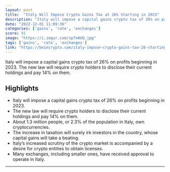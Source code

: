 ```yaml
---
layout: post
title:  "Italy Will Impose Crypto Gains Tax at 26% Starting in 2023"
description: "Italy will impose a capital gains crypto tax of 26% on profits beginning in 2023. The new law will require crypto holders to disclose their current holdings and pay 14% on them."
date: "2022-12-01 11:09:36"
categories: ['gains', 'rate', 'exchanges']
score: 91
image: "https://i.imgur.com/sp7nAUQ.jpg"
tags: ['gains', 'rate', 'exchanges']
link: "https://beincrypto.com/italy-impose-crypto-gains-tax-26-starting-2023/"
---
```


Italy will impose a capital gains crypto tax of 26% on profits beginning in 2023. The new law will require crypto holders to disclose their current holdings and pay 14% on them.

## Highlights

- Italy will impose a capital gains crypto tax of 26% on profits beginning in 2023.
- The new law will require crypto holders to disclose their current holdings and pay 14% on them.
- About 1.3 million people, or 2.3% of the population in Italy, own cryptocurrencies.
- The increase in taxation will surely irk investors in the country, whose capital gains will take a beating.
- Italy’s increased scrutiny of the crypto market is accompanied by a desire for crypto entities to obtain licenses.
- Many exchanges, including smaller ones, have received approval to operate in Italy.

---

